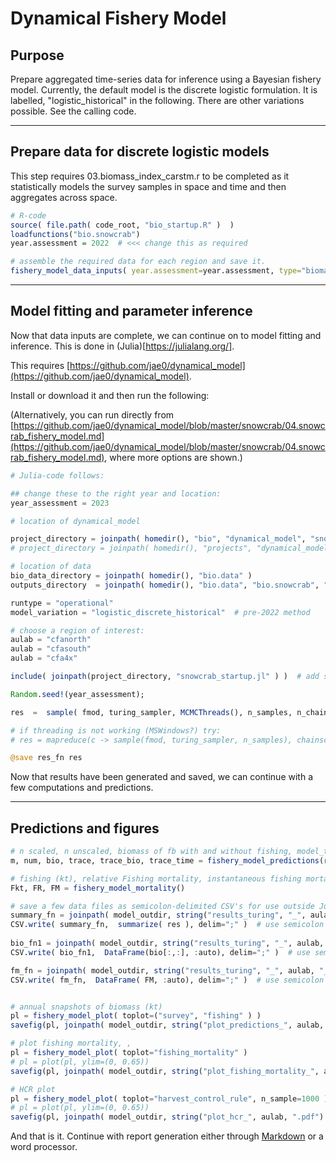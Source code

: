 # Dynamical Fishery Model 

## Purpose

Prepare aggregated time-series data for inference using a Bayesian fishery model. Currently, the default model is the discrete logistic formulation. It is labelled, "logistic_historical" in the following. There are other variations possible. See the calling code. 

---

## Prepare data for discrete logistic models

This step requires 03.biomass_index_carstm.r to be completed as it statistically models the survey samples in space and time and then aggregates across space. 


```r
# R-code
source( file.path( code_root, "bio_startup.R" )  )
loadfunctions("bio.snowcrab")
year.assessment = 2022  # <<< change this as required

# assemble the required data for each region and save it.
fishery_model_data_inputs( year.assessment=year.assessment, type="biomass_dynamics", for_julia=TRUE )
```


---

## Model fitting and parameter inference

Now that data inputs are complete, we can continue on to model fitting and inference. This is done in (Julia)[https://julialang.org/]. 

This requires [https://github.com/jae0/dynamical_model](https://github.com/jae0/dynamical_model). 

Install or download it and then run the following:

(Alternatively, you can run directly from [https://github.com/jae0/dynamical_model/blob/master/snowcrab/04.snowcrab_fishery_model.md](https://github.com/jae0/dynamical_model/blob/master/snowcrab/04.snowcrab_fishery_model.md), where more options are shown.)



```julia
# Julia-code follows:

## change these to the right year and location:
year_assessment = 2023 

# location of dynamical_model

project_directory = joinpath( homedir(), "bio", "dynamical_model", "snowcrab" ) 
# project_directory = joinpath( homedir(), "projects", "dynamical_model", "snowcrab" ) 

# location of data
bio_data_directory = joinpath( homedir(), "bio.data" )  
outputs_directory  = joinpath( homedir(), "bio.data", "bio.snowcrab", "fishery_model" ) 

runtype = "operational"
model_variation = "logistic_discrete_historical"  # pre-2022 method 

# choose a region of interest:
aulab = "cfanorth"
aulab = "cfasouth"
aulab = "cfa4x"

include( joinpath(project_directory, "snowcrab_startup.jl" ) )  # add some paths and package requirements

Random.seed!(year_assessment);

res  =  sample( fmod, turing_sampler, MCMCThreads(), n_samples, n_chains ) # sample in parallel 

# if threading is not working (MSWindows?) try:
# res = mapreduce(c -> sample(fmod, turing_sampler, n_samples), chainscat, 1:n_chains)

@save res_fn res

```

Now that results have been generated and saved, we can continue with a few computations and predictions.

---

## Predictions and figures


```julia
# n scaled, n unscaled, biomass of fb with and without fishing, model_traces, model_times 
m, num, bio, trace, trace_bio, trace_time = fishery_model_predictions(res ) 

# fishing (kt), relative Fishing mortality, instantaneous fishing mortality:
Fkt, FR, FM = fishery_model_mortality() 

# save a few data files as semicolon-delimited CSV's for use outside Julia
summary_fn = joinpath( model_outdir, string("results_turing", "_", aulab, "_summary", ".csv" ) )  
CSV.write( summary_fn,  summarize( res ), delim=";" )  # use semicolon as , also used in parm names
  
bio_fn1 = joinpath( model_outdir, string("results_turing", "_", aulab, "_bio_fishing", ".csv" ) )  
CSV.write( bio_fn1,  DataFrame(bio[:,:], :auto), delim=";" )  # use semicolon as , also used in parm names

fm_fn = joinpath( model_outdir, string("results_turing", "_", aulab, "_fm", ".csv" ) )  
CSV.write( fm_fn,  DataFrame( FM, :auto), delim=";" )  # use semicolon as , also used in parm names


# annual snapshots of biomass (kt) 
pl = fishery_model_plot( toplot=("survey", "fishing" ) )
savefig(pl, joinpath( model_outdir, string("plot_predictions_", aulab, ".pdf") )  )

# plot fishing mortality, , 
pl = fishery_model_plot( toplot="fishing_mortality" )
# pl = plot(pl, ylim=(0, 0.65))
savefig(pl, joinpath( model_outdir, string("plot_fishing_mortality_", aulab, ".pdf") )  )

# HCR plot
pl = fishery_model_plot( toplot="harvest_control_rule", n_sample=1000 ) #, alphav=0.01 )  # hcr
# pl = plot(pl, ylim=(0, 0.65))
savefig(pl, joinpath( model_outdir, string("plot_hcr_", aulab, ".pdf") )  )


```

And that is it. Continue with report generation either through [Markdown](./10.snowcrab_r_markdown_documents.md) or a word processor.

 